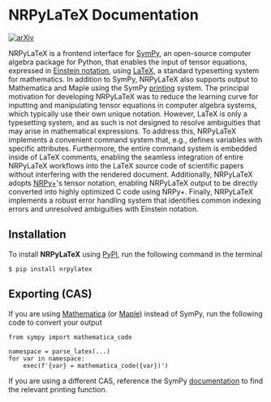 # NRPyLaTeX Documentation
[![arXiv](https://img.shields.io/badge/arXiv-2111.05861-B31B1B)](https://arxiv.org/abs/2111.05861)

NRPyLaTeX is a frontend interface for [SymPy](https://www.sympy.org/en/index.html), an open-source computer algebra package for Python, that enables the input of tensor equations, expressed in [Einstein notation](https://en.wikipedia.org/wiki/Einstein_notation), using [LaTeX](https://en.wikipedia.org/wiki/LaTeX), a standard typesetting system for mathematics. In addition to SymPy, NRPyLaTeX also supports output to Mathematica and Maple using the SymPy [printing](https://docs.sympy.org/latest/modules/printing.html) system. The principal motivation for developing NRPyLaTeX was to reduce the learning curve for inputting and manipulating tensor equations in computer algebra systems, which typically use their own unique notation. However, LaTeX is only a typesetting system, and as such is not designed to resolve ambiguities that may arise in mathematical expressions. To address this, NRPyLaTeX implements a convenient command system that, e.g., defines variables with specific attributes. Furthermore, the entire command system is embedded inside of LaTeX comments, enabling the seamless integration of entire NRPyLaTeX workflows into the LaTeX source code of scientific papers without interfering with the rendered document. Additionally, NRPyLaTeX adopts [NRPy+](https://github.com/zachetienne/nrpytutorial)'s tensor notation, enabling NRPyLaTeX output to be directly converted into highly optimized C code using NRPy+. Finally, NRPyLaTeX implements a robust error handling system that identifies common indexing errors and unresolved ambiguities with Einstein notation.

## Installation

To install **NRPyLaTeX** using [PyPI](https://pypi.org/project/nrpylatex/), run the following command in the terminal

    $ pip install nrpylatex

## Exporting (CAS)

If you are using [Mathematica](https://www.wolfram.com/mathematica/) (or [Maple](https://www.maplesoft.com/products/Maple/)) instead of SymPy, run the following code to convert your output

    from sympy import mathematica_code
    
    namespace = parse_latex(...)
    for var in namespace:
        exec(f'{var} = mathematica_code({var})')

If you are using a different CAS, reference the SymPy [documentation](https://docs.sympy.org/latest/modules/printing.html) to find the relevant printing function.
